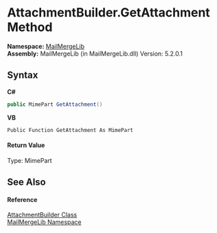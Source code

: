 # AttachmentBuilder.GetAttachment Method 
 

**Namespace:**&nbsp;<a href="31c6ebbe-d683-7561-7308-5a5ee1f76bf5">MailMergeLib</a><br />**Assembly:**&nbsp;MailMergeLib (in MailMergeLib.dll) Version: 5.2.0.1

## Syntax

**C#**<br />
``` C#
public MimePart GetAttachment()
```

**VB**<br />
``` VB
Public Function GetAttachment As MimePart
```


#### Return Value
Type: MimePart

## See Also


#### Reference
<a href="ab2d4184-d606-2280-9e73-2cad0b1574b9">AttachmentBuilder Class</a><br /><a href="31c6ebbe-d683-7561-7308-5a5ee1f76bf5">MailMergeLib Namespace</a><br />